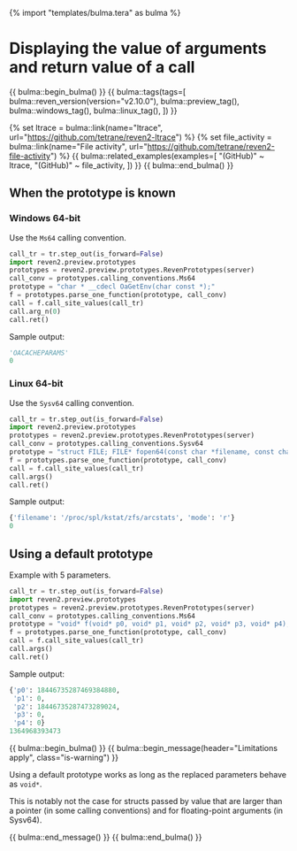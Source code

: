 {% import "templates/bulma.tera" as bulma %}

# Displaying the value of arguments and return value of a call

{{ bulma::begin_bulma() }}
{{ bulma::tags(tags=[
  bulma::reven_version(version="v2.10.0"),
  bulma::preview_tag(),
  bulma::windows_tag(),
  bulma::linux_tag(),
]) }}

{% set ltrace = bulma::link(name="ltrace", url="https://github.com/tetrane/reven2-ltrace") %}
{% set file_activity = bulma::link(name="File activity", url="https://github.com/tetrane/reven2-file-activity") %}
{{ bulma::related_examples(examples=[
  "(GitHub)" ~ ltrace,
  "(GitHub)" ~ file_activity,
]) }}
{{ bulma::end_bulma() }}
## When the prototype is known

### Windows 64-bit

Use the `Ms64` calling convention.

```py
call_tr = tr.step_out(is_forward=False)
import reven2.preview.prototypes
prototypes = reven2.preview.prototypes.RevenPrototypes(server)
call_conv = prototypes.calling_conventions.Ms64
prototype = "char * __cdecl OaGetEnv(char const *);"
f = prototypes.parse_one_function(prototype, call_conv)
call = f.call_site_values(call_tr)
call.arg_n(0)
call.ret()
```

Sample output:

```py
'OACACHEPARAMS'
0
```

### Linux 64-bit

Use the `Sysv64` calling convention.

```py
call_tr = tr.step_out(is_forward=False)
import reven2.preview.prototypes
prototypes = reven2.preview.prototypes.RevenPrototypes(server)
call_conv = prototypes.calling_conventions.Sysv64
prototype = "struct FILE; FILE* fopen64(const char *filename, const char *mode);"
f = prototypes.parse_one_function(prototype, call_conv)
call = f.call_site_values(call_tr)
call.args()
call.ret()
```

Sample output:

```py
{'filename': '/proc/spl/kstat/zfs/arcstats', 'mode': 'r'}
0
```

## Using a default prototype

Example with 5 parameters.

```py
call_tr = tr.step_out(is_forward=False)
import reven2.preview.prototypes
prototypes = reven2.preview.prototypes.RevenPrototypes(server)
call_conv = prototypes.calling_conventions.Ms64
prototype = "void* f(void* p0, void* p1, void* p2, void* p3, void* p4);"
f = prototypes.parse_one_function(prototype, call_conv)
call = f.call_site_values(call_tr)
call.args()
call.ret()
```

Sample output:

```py
{'p0': 18446735287469384880,
 'p1': 0,
 'p2': 18446735287473289024,
 'p3': 0,
 'p4': 0}
1364968393473
```


{{ bulma::begin_bulma() }}
{{ bulma::begin_message(header="Limitations apply", class="is-warning") }}
<p>
    Using a default prototype works as long as the replaced parameters behave as <code>void*</code>.
</p>
<p>
    This is notably not the case for structs passed by value that are larger than a pointer (in some calling conventions) and for floating-point arguments (in Sysv64).
</p>
{{ bulma::end_message() }}
{{ bulma::end_bulma() }}
